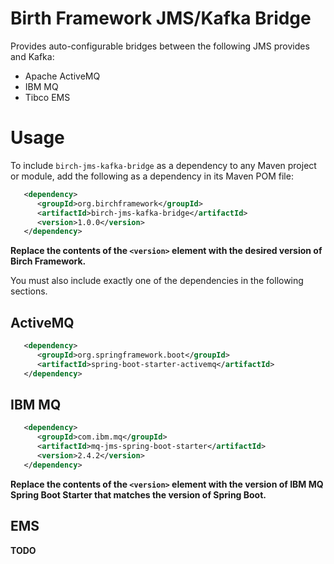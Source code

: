 # Birth Framework JMS/Kafka Bridge
Provides auto-configurable bridges between the following JMS provides and Kafka:

* Apache ActiveMQ
* IBM MQ
* Tibco EMS


# Usage
To include `birch-jms-kafka-bridge` as a dependency to any Maven project or module, add the following as a dependency in its Maven POM file:
```xml
   <dependency>
      <groupId>org.birchframework</groupId>
      <artifactId>birch-jms-kafka-bridge</artifactId>
      <version>1.0.0</version>
   </dependency>
```
**Replace the contents of the `<version>` element with the desired version of Birch Framework.**

You must also include exactly one of the dependencies in the following sections.

## ActiveMQ

```xml
   <dependency>
      <groupId>org.springframework.boot</groupId>
      <artifactId>spring-boot-starter-activemq</artifactId>
   </dependency>
```

## IBM MQ

```xml
   <dependency>
      <groupId>com.ibm.mq</groupId>
      <artifactId>mq-jms-spring-boot-starter</artifactId>
      <version>2.4.2</version>
   </dependency>
```

**Replace the contents of the `<version>` element with the version of IBM MQ Spring Boot Starter that matches the version of Spring Boot.**

## EMS

**TODO**
